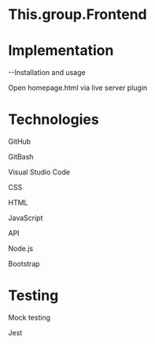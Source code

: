 # This.group.Frontend

# Implementation

 --Installation and usage
   
   
   Open homepage.html via live server plugin
   
   
  
   
# Technologies

   GitHub
   
   
   GitBash 
   
   
   Visual Studio Code
   
   
   CSS
   
   
   HTML
   
   
   JavaScript
   
   
   API
   
   
   Node.js
   
   
   Bootstrap
   
# Testing
   Mock testing
   
   
   Jest


